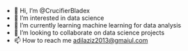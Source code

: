 - 👋 Hi, I’m @CrucifierBladex
- 👀 I’m interested in data science
- 🌱 I’m currently learning machine learning for data analysis
- 💞️ I’m looking to collaborate on data science projects
- 📫 How to reach me adilaziz2013@gmaiul.com

<!---
CrucifierBladex/CrucifierBladex is a ✨ special ✨ repository because its `README.md` (this file) appears on your GitHub profile.
You can click the Preview link to take a look at your changes.
--->
